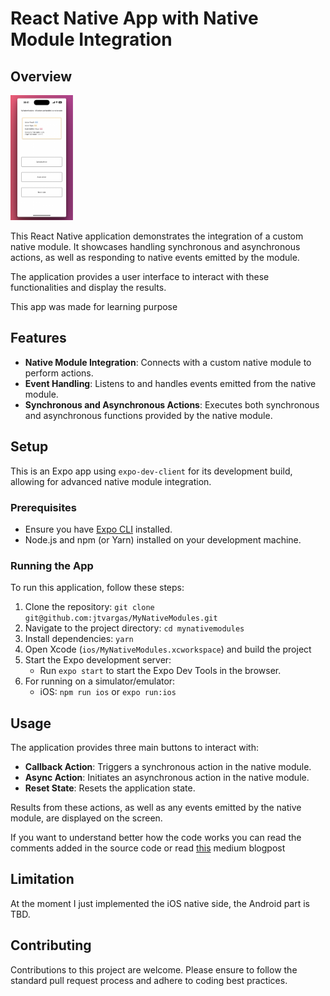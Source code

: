 # React Native App with Native Module Integration

## Overview
<img src="./assets/overview.jpeg"  width="100" height="200">

This React Native application demonstrates the integration of a custom native module. It showcases handling synchronous and asynchronous actions, as well as responding to native events emitted by the module. 

The application provides a user interface to interact with these functionalities and display the results.

This app was made for learning purpose

## Features

- **Native Module Integration**: Connects with a custom native module to perform actions.
- **Event Handling**: Listens to and handles events emitted from the native module.
- **Synchronous and Asynchronous Actions**: Executes both synchronous and asynchronous functions provided by the native module.

## Setup

This is an Expo app using `expo-dev-client` for its development build, allowing for advanced native module integration.

### Prerequisites

- Ensure you have [Expo CLI](https://expo.dev/tools) installed.
- Node.js and npm (or Yarn) installed on your development machine.

### Running the App

To run this application, follow these steps:

1. Clone the repository: `git clone git@github.com:jtvargas/MyNativeModules.git`
2. Navigate to the project directory: `cd mynativemodules`
3. Install dependencies: `yarn`
4. Open Xcode (`ios/MyNativeModules.xcworkspace`) and build the project
5. Start the Expo development server:
   - Run `expo start` to start the Expo Dev Tools in the browser.
6. For running on a simulator/emulator:
   - iOS: `npm run ios` or `expo run:ios`

## Usage

The application provides three main buttons to interact with:

- **Callback Action**: Triggers a synchronous action in the native module.
- **Async Action**: Initiates an asynchronous action in the native module.
- **Reset State**: Resets the application state.

Results from these actions, as well as any events emitted by the native module, are displayed on the screen.

If you want to understand better how the code works you can read the comments added in the source code or read [this](https://medium.com/@DEV_0x07/native-modules-swift-based-the-basics-react-native-4ac2d0a712ca) medium blogpost

## Limitation
At the moment I just implemented the iOS native side, the Android part is TBD.

## Contributing

Contributions to this project are welcome. Please ensure to follow the standard pull request process and adhere to coding best practices.

